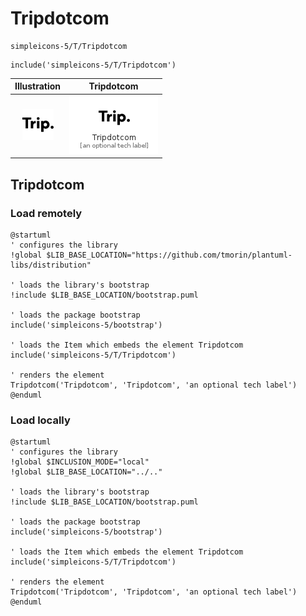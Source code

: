 # Tripdotcom


```text
simpleicons-5/T/Tripdotcom
```

```text
include('simpleicons-5/T/Tripdotcom')
```



| Illustration | Tripdotcom |
| :---: | :---: |
| ![illustration for Illustration](../../simpleicons-5/T/Tripdotcom.png) | ![illustration for Tripdotcom](../../simpleicons-5/T/Tripdotcom.Local.png) |




## Tripdotcom

### Load remotely
```plantuml
@startuml
' configures the library
!global $LIB_BASE_LOCATION="https://github.com/tmorin/plantuml-libs/distribution"

' loads the library's bootstrap
!include $LIB_BASE_LOCATION/bootstrap.puml

' loads the package bootstrap
include('simpleicons-5/bootstrap')

' loads the Item which embeds the element Tripdotcom
include('simpleicons-5/T/Tripdotcom')

' renders the element
Tripdotcom('Tripdotcom', 'Tripdotcom', 'an optional tech label')
@enduml
```

### Load locally
```plantuml
@startuml
' configures the library
!global $INCLUSION_MODE="local"
!global $LIB_BASE_LOCATION="../.."

' loads the library's bootstrap
!include $LIB_BASE_LOCATION/bootstrap.puml

' loads the package bootstrap
include('simpleicons-5/bootstrap')

' loads the Item which embeds the element Tripdotcom
include('simpleicons-5/T/Tripdotcom')

' renders the element
Tripdotcom('Tripdotcom', 'Tripdotcom', 'an optional tech label')
@enduml
```


